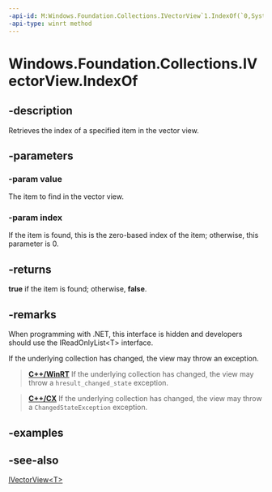 ```yaml
---
-api-id: M:Windows.Foundation.Collections.IVectorView`1.IndexOf(`0,System.UInt32@)
-api-type: winrt method
---
```


<!-- Method syntax
public bool IndexOf(T value, System.UInt32 index)
-->

# Windows.Foundation.Collections.IVectorView<T>.IndexOf

## -description
Retrieves the index of a specified item in the vector view.

## -parameters
### -param value
The item to find in the vector view.

### -param index
If the item is found, this is the zero-based index of the item; otherwise, this parameter is 0.

## -returns
**true** if the item is found; otherwise, **false**.

## -remarks
When programming with .NET, this interface is hidden and developers should use the IReadOnlyList&lt;T&gt; interface.

If the underlying collection has changed,
the view may throw an exception.

> [**C++/WinRT**](/windows/uwp/cpp-and-winrt-apis/)
> If the underlying collection has changed,
> the view may throw a `hresult_changed_state` exception.

> [**C++/CX**](/cpp/cppcx/)
> If the underlying collection has changed,
> the view may throw a `ChangedStateException` exception.

## -examples

## -see-also
[IVectorView&lt;T&gt;](ivectorview_1.md)